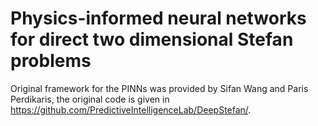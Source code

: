 # Physics-informed neural networks for direct two dimensional Stefan problems

Original framework for the PINNs was provided by Sifan Wang and Paris Perdikaris, the original code is given in https://github.com/PredictiveIntelligenceLab/DeepStefan/.
